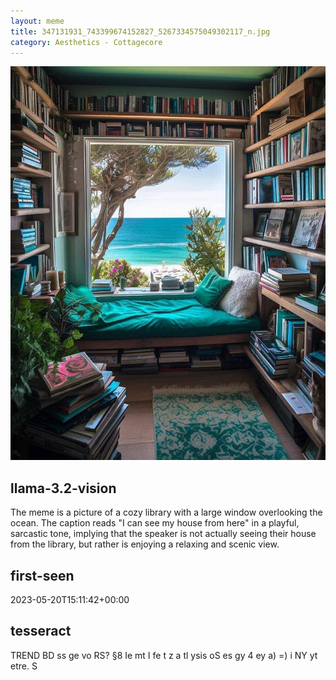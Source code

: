 ```yaml
---
layout: meme
title: 347131931_743399674152827_5267334575049302117_n.jpg
category: Aesthetics - Cottagecore
---
```


<div markdown="0"><a href="347131931_743399674152827_5267334575049302117_n.jpg"><img class="photo" src="347131931_743399674152827_5267334575049302117_n.jpg" /></a>

<h2>llama-3.2-vision</h2>
<p title="Llama-3.2-Vision-11B is a really good model that probably gets the visual details right but doesn't understand literary or media references, and often fails to accurately represent the physical arrangement of objects and the implied relationships between the objects.">The meme is a picture of a cozy library with a large window overlooking the ocean. The caption reads &quot;I can see my house from here&quot; in a playful, sarcastic tone, implying that the speaker is not actually seeing their house from the library, but rather is enjoying a relaxing and scenic view.</p>

<h2>first-seen</h2>
<p title="Because Git doesn't preserve file modification times, this metadata file contains the file's modification time when it was added to the library.">2023-05-20T15:11:42+00:00</p>

<h2>tesseract</h2>
<p title="Tesseract is often terrible and just gives a lot of nonsense characters, but it used to be the state of the art, and usually it is better at correctly representing text than llama-3.2-vision-11b.">TREND BD ss ge vo RS? §8 Ie mt I fe t z a tl ysis oS es gy 4 ey a) =) i NY yt etre. S</p>

</div>

